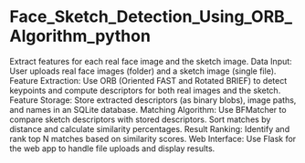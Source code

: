 # Face_Sketch_Detection_Using_ORB_Algorithm_python

Extract features for each real face image and the sketch image.
Data Input:
User uploads real face images (folder) and a sketch image (single file).
Feature Extraction:
Use ORB (Oriented FAST and Rotated BRIEF) to detect keypoints and compute descriptors for both real images and the sketch.
Feature Storage:
Store extracted descriptors (as binary blobs), image paths, and names in an SQLite database.
Matching Algorithm:
Use BFMatcher to compare sketch descriptors with stored descriptors.
Sort matches by distance and calculate similarity percentages.
Result Ranking:
Identify and rank top N matches based on similarity scores.
Web Interface:
Use Flask for the web app to handle file uploads and display results.



